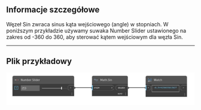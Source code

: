 ## Informacje szczegółowe
Węzeł Sin zwraca sinus kąta wejściowego (angle) w stopniach. W poniższym przykładzie używamy suwaka Number Slider ustawionego na zakres od -360 do 360, aby sterować kątem wejściowym dla węzła Sin.
___
## Plik przykładowy

![Sin](./DSCore.Math.Sin_img.jpg)

